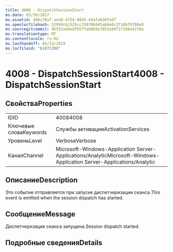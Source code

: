 ```yaml
---
title: 4008 - DispatchSessionStart
ms.date: 03/30/2017
ms.assetid: 488c78a7-aee0-4754-98d5-44afa838fed7
ms.openlocfilehash: 52994cb1525cc31070b0d5a0de0c2f34bf9788e8
ms.sourcegitcommit: 9b552addadfb57fab0b9e7852ed4f1f1b8a42f8e
ms.translationtype: MT
ms.contentlocale: ru-RU
ms.lasthandoff: 04/23/2019
ms.locfileid: "61971396"
---
```

# <a name="4008---dispatchsessionstart"></a><span data-ttu-id="cebc6-102">4008 - DispatchSessionStart</span><span class="sxs-lookup"><span data-stu-id="cebc6-102">4008 - DispatchSessionStart</span></span>
## <a name="properties"></a><span data-ttu-id="cebc6-103">Свойства</span><span class="sxs-lookup"><span data-stu-id="cebc6-103">Properties</span></span>  
  
|||  
|-|-|  
|<span data-ttu-id="cebc6-104">ID</span><span class="sxs-lookup"><span data-stu-id="cebc6-104">ID</span></span>|<span data-ttu-id="cebc6-105">4008</span><span class="sxs-lookup"><span data-stu-id="cebc6-105">4008</span></span>|  
|<span data-ttu-id="cebc6-106">Ключевые слова</span><span class="sxs-lookup"><span data-stu-id="cebc6-106">Keywords</span></span>|<span data-ttu-id="cebc6-107">Службы активации</span><span class="sxs-lookup"><span data-stu-id="cebc6-107">ActivationServices</span></span>|  
|<span data-ttu-id="cebc6-108">Уровень</span><span class="sxs-lookup"><span data-stu-id="cebc6-108">Level</span></span>|<span data-ttu-id="cebc6-109">Verbose</span><span class="sxs-lookup"><span data-stu-id="cebc6-109">Verbose</span></span>|  
|<span data-ttu-id="cebc6-110">Канал</span><span class="sxs-lookup"><span data-stu-id="cebc6-110">Channel</span></span>|<span data-ttu-id="cebc6-111">Microsoft-Windows-Application Server-Applications/Analytic</span><span class="sxs-lookup"><span data-stu-id="cebc6-111">Microsoft-Windows-Application Server-Applications/Analytic</span></span>|  
  
## <a name="description"></a><span data-ttu-id="cebc6-112">Описание</span><span class="sxs-lookup"><span data-stu-id="cebc6-112">Description</span></span>  
 <span data-ttu-id="cebc6-113">Это событие отправляется при запуске диспетчеризации сеанса.</span><span class="sxs-lookup"><span data-stu-id="cebc6-113">This event is emitted when the session dispatch has started.</span></span>  
  
## <a name="message"></a><span data-ttu-id="cebc6-114">Сообщение</span><span class="sxs-lookup"><span data-stu-id="cebc6-114">Message</span></span>  
 <span data-ttu-id="cebc6-115">Диспетчеризация сеанса запущена.</span><span class="sxs-lookup"><span data-stu-id="cebc6-115">Session dispatch started.</span></span>  
  
## <a name="details"></a><span data-ttu-id="cebc6-116">Подробные сведения</span><span class="sxs-lookup"><span data-stu-id="cebc6-116">Details</span></span>
